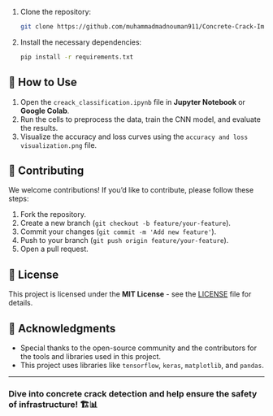 


1. Clone the repository:
   ```bash
   git clone https://github.com/muhammadmadnouman911/Concrete-Crack-Images-for-Classification.git
   ```

2. Install the necessary dependencies:
   ```bash
   pip install -r requirements.txt
   ```

## 📝 **How to Use**

1. Open the `creack_classification.ipynb` file in **Jupyter Notebook** or **Google Colab**.
2. Run the cells to preprocess the data, train the CNN model, and evaluate the results.
3. Visualize the accuracy and loss curves using the `accuracy and loss visualization.png` file.

## 🤝 **Contributing**

We welcome contributions! If you’d like to contribute, please follow these steps:
1. Fork the repository.
2. Create a new branch (`git checkout -b feature/your-feature`).
3. Commit your changes (`git commit -m 'Add new feature'`).
4. Push to your branch (`git push origin feature/your-feature`).
5. Open a pull request.

## 📜 **License**

This project is licensed under the **MIT License** - see the [LICENSE](LICENSE) file for details.

## 🙏 **Acknowledgments**

- Special thanks to the open-source community and the contributors for the tools and libraries used in this project.
- This project uses libraries like `tensorflow`, `keras`, `matplotlib`, and `pandas`.

---

### Dive into concrete crack detection and help ensure the safety of infrastructure! 🏗️📊
